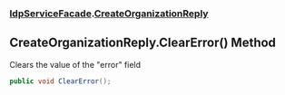 ### [IdpServiceFacade](../index.md 'IdpServiceFacade').[CreateOrganizationReply](index.md 'IdpServiceFacade\.CreateOrganizationReply')

## CreateOrganizationReply\.ClearError\(\) Method

Clears the value of the "error" field

```csharp
public void ClearError();
```